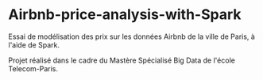 # Airbnb-price-analysis-with-Spark

Essai de modélisation des prix sur les données Airbnb de la ville de Paris, à l'aide de Spark.

Projet réalisé dans le cadre du Mastère Spécialisé Big Data de l'école Telecom-Paris.
